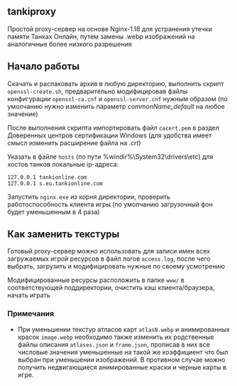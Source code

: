 ## tankiproxy
Простой proxy-сервер на основе Nginx-1.18 для устранения утечки памяти Танках Онлайн, путем замены .webp изображений на аналогичные более низкого разрешения

## Начало работы
Скачать и распаковать архив в любую директорию, выполнить скрипт `openssl-create.sh`, предварительно модифицировав файлы конфигурации `openssl-ca.cnf` и `openssl-server.cnf` нужным образом (по умолчанию нужно изменить параметр _commonName_default_ на любое значение)

После выполнения скрипта импортировать файл `cacert.pem` в раздел Доверенных центров сертификации Windows (для удобства имеет смысл изменить расширение файла на _.crt_)

Указать в файле `hosts` (по пути %windir%\System32\drivers\etc\) для хостов танков локальные ip-адреса:
```
127.0.0.1 tankionline.com
127.0.0.1 s.eu.tankionline.com
```
Запустить `nginx.exe` из корня директории, проверить работоспособность клиента игры (по умолчанию загрузочный фон будет уменьшенным в 4 раза)

## Как заменить текстуры
Готовый proxy-сервер можно использовать для записи имен всех загружаемых игрой ресурсов в файл логов `access.log`, после чего выбрать, загрузить и модифицировать нужные по своему усмотрению

Модифицированные ресурсы расположить в папке `www/` в соответствующей поддиректории, очистить кэш клиента/браузера, начать играть

### Примечания
+ При уменьшении текстур атласов карт `atlasN.webp` и анимированных красок `image.webp` необходимо также изменить их родственные файлы описания `atlases.json` и `frame.json`, прописав в них все числовые значения уменьшенные на такой же коэффициент что был выбран при уменьшении изображений. В противном случае можно получить недвигающиеся анимированные краски и черные карты в игре.
